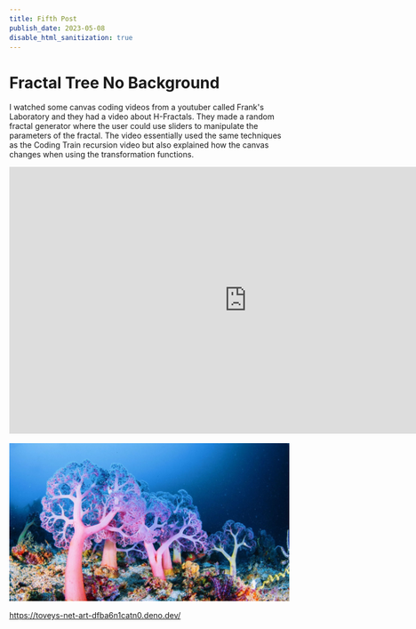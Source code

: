```yaml
---
title: Fifth Post
publish_date: 2023-05-08
disable_html_sanitization: true
---
```


# Fractal Tree No Background

I watched some canvas coding videos from a youtuber called Frank's Laboratory and they had a video about H-Fractals. They made a random fractal generator where the user could use sliders to manipulate the parameters of the fractal. The video essentially used the same techniques as the Coding Train recursion video but also explained how the canvas changes when using the transformation functions. 

<iframe width="853" height="480" src="https://www.youtube.com/embed/dQKYao-daYw" title="Learn Creative Coding: Fractals" frameborder="0" allow="accelerometer; autoplay; clipboard-write; encrypted-media; gyroscope; picture-in-picture; web-share" allowfullscreen></iframe>



![Coral Inspo](../images/coral-reef.jpeg)

https://toveys-net-art-dfba6n1catn0.deno.dev/